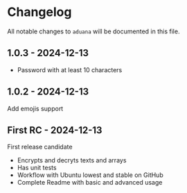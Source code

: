 # Changelog

All notable changes to `aduana` will be documented in this file.

## 1.0.3 - 2024-12-13

- Password with at least 10 characters

## 1.0.2 - 2024-12-13

Add emojis support

## First RC - 2024-12-13

First release candidate

- Encrypts and decryts texts and arrays
- Has unit tests
- Workflow with Ubuntu lowest and stable on GitHub
- Complete Readme with basic and advanced usage
